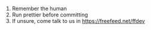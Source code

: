 1. Remember the human
1. Run prettier before committing
1. If unsure, come talk to us in https://freefeed.net/ffdev
